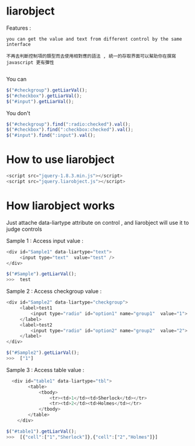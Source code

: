 liarobject
==========

Features : 
```
you can get the value and text from different control by the same interface

不再去判斷控制項的類型而去使用相對應的語法 , 統一的存取界面可以幫助你在撰寫 javascript 更有彈性
   
```


You can

```javascript
$("#checkgroup").getLiarVal();
$("#checkbox").getLiarVal();
$("#input").getLiarVal();
```

You don't
```javascript
$("#checkgroup").find(":radio:checked").val();
$("#checkbox").find(":checkbox:checked").val();
$("#input").find(":input").val();
```

How to use liarobject
==========

```javascript
<script src="jquery-1.8.3.min.js"></script>
<script src="jquery.liarobject.js"></script>
```

How liarobject works
==========
Just attache data-liartype attribute on control , and liarobject will use it to judge controls

Sample 1 : Access input value : 

```javascript
<div id="Sample1" data-liartype="text">
     <input type="text"  value="test" />
</div>

$("#Sample").getLiarVal();
>>>  test
```


Sample 2 : Access checkgroup value : 

```javascript
<div id="Sample2" data-liartype="checkgroup">
     <label>test1
         <input type="radio" id="option1" name="group1"  value="1"> 
     </label>
     <label>test2
         <input type="radio" id="option2" name="group2"  value="2"> 
     </label>  
</div>

$("#Sample2").getLiarVal();
>>>  ["1"]
```


Sample 3 : Access table value : 

```javascript
  <div id="table1" data-liartype="tbl">
        <table>
            <tbody>
                <tr><td>1</td><td>Sherlock</td></tr>
                <tr><td>2</td><td>Holmes</td></tr>
            </tbody>
        </table>
    </div>

$("#table1").getLiarVal();
>>>  [{"cell":["1","Sherlock"]},{"cell":["2","Holmes"]}]
```







